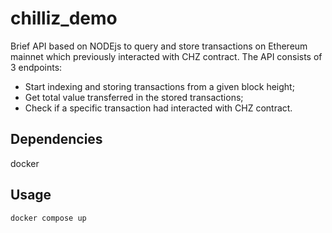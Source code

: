 # chilliz_demo
Brief API based on NODEjs to query and store transactions on Ethereum mainnet which previously interacted with CHZ contract.
The API consists of 3 endpoints:
- Start indexing and storing transactions from a given block height;
- Get total value transferred in the stored transactions;
- Check if a specific transaction had interacted with CHZ contract.

## Dependencies ##
docker

## Usage ##

```sh
docker compose up

```
